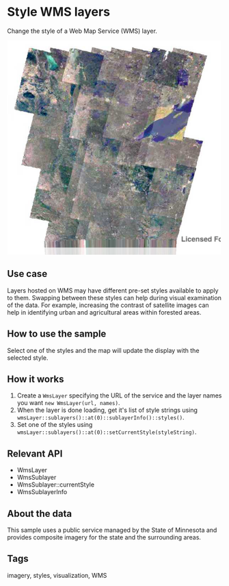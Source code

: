 # Style WMS layers

Change the style of a Web Map Service (WMS) layer.

![](screenshot.png)

## Use case

Layers hosted on WMS may have different pre-set styles available to apply to them. Swapping between these styles can help during visual examination of the data. For example, increasing the contrast of satellite images can help in identifying urban and agricultural areas within forested areas.

## How to use the sample

Select one of the styles and the map will update the display with the selected style.

## How it works

1. Create a `WmsLayer` specifying the URL of the service and the layer names you want `new WmsLayer(url, names)`.
2. When the layer is done loading, get it's list of style strings using `wmsLayer::sublayers()::at(0)::sublayerInfo()::styles()`.
3. Set one of the styles using `wmsLayer::sublayers()::at(0)::setCurrentStyle(styleString)`.

## Relevant API

* WmsLayer
* WmsSublayer
* WmsSublayer::currentStyle
* WmsSublayerInfo

## About the data

This sample uses a public service managed by the State of Minnesota and provides composite imagery for the state and the surrounding areas.

## Tags

imagery, styles, visualization, WMS
